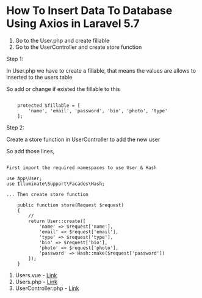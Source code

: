 # How To Insert Data To Database Using Axios in Laravel 5.7

1. Go to the User.php and create fillable
2. Go to the UserController and create store function

Step 1:

In User.php we have to create a fillable, that means the values are allows to inserted to the users table

So add or change if existed the fillable to this

~~~~

    protected $fillable = [
        'name', 'email', 'password', 'bio', 'photo', 'type'
    ];

~~~~

Step 2:

Create a store function in UserController to add the new user

So add those lines,

~~~~

First import the required namespaces to use User & Hash

use App\User;
use Illuminate\Support\Facades\Hash;

... Then create store function

    public function store(Request $request)
    {
        //
        return User::create([
            'name' => $request['name'],
            'email' => $request['email'],
            'type' => $request['type'],
            'bio' => $request['bio'],
            'photo' => $request['photo'],
            'password' => Hash::make($request['password'])
        ]);
    }

~~~~

1. Users.vue - [Link](../resources/assets/js/components/Users.vue)
2. Users.php - [Link](../app/User.php)
3. UserController.php - [Link](../app/Http/Controllers/API/UserController.php)





